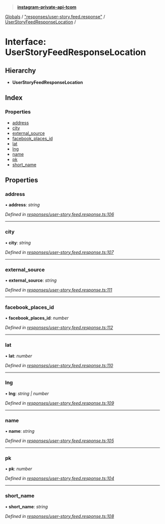 > **[instagram-private-api-tcom](../README.md)**

[Globals](../README.md) / ["responses/user-story.feed.response"](../modules/_responses_user_story_feed_response_.md) / [UserStoryFeedResponseLocation](_responses_user_story_feed_response_.userstoryfeedresponselocation.md) /

# Interface: UserStoryFeedResponseLocation

## Hierarchy

* **UserStoryFeedResponseLocation**

## Index

### Properties

* [address](_responses_user_story_feed_response_.userstoryfeedresponselocation.md#address)
* [city](_responses_user_story_feed_response_.userstoryfeedresponselocation.md#city)
* [external_source](_responses_user_story_feed_response_.userstoryfeedresponselocation.md#external_source)
* [facebook_places_id](_responses_user_story_feed_response_.userstoryfeedresponselocation.md#facebook_places_id)
* [lat](_responses_user_story_feed_response_.userstoryfeedresponselocation.md#lat)
* [lng](_responses_user_story_feed_response_.userstoryfeedresponselocation.md#lng)
* [name](_responses_user_story_feed_response_.userstoryfeedresponselocation.md#name)
* [pk](_responses_user_story_feed_response_.userstoryfeedresponselocation.md#pk)
* [short_name](_responses_user_story_feed_response_.userstoryfeedresponselocation.md#short_name)

## Properties

###  address

• **address**: *string*

*Defined in [responses/user-story.feed.response.ts:106](https://github.com/cuonglnhust/instagram-private-api-tcom/blob/3e16058/src/responses/user-story.feed.response.ts#L106)*

___

###  city

• **city**: *string*

*Defined in [responses/user-story.feed.response.ts:107](https://github.com/cuonglnhust/instagram-private-api-tcom/blob/3e16058/src/responses/user-story.feed.response.ts#L107)*

___

###  external_source

• **external_source**: *string*

*Defined in [responses/user-story.feed.response.ts:111](https://github.com/cuonglnhust/instagram-private-api-tcom/blob/3e16058/src/responses/user-story.feed.response.ts#L111)*

___

###  facebook_places_id

• **facebook_places_id**: *number*

*Defined in [responses/user-story.feed.response.ts:112](https://github.com/cuonglnhust/instagram-private-api-tcom/blob/3e16058/src/responses/user-story.feed.response.ts#L112)*

___

###  lat

• **lat**: *number*

*Defined in [responses/user-story.feed.response.ts:110](https://github.com/cuonglnhust/instagram-private-api-tcom/blob/3e16058/src/responses/user-story.feed.response.ts#L110)*

___

###  lng

• **lng**: *string | number*

*Defined in [responses/user-story.feed.response.ts:109](https://github.com/cuonglnhust/instagram-private-api-tcom/blob/3e16058/src/responses/user-story.feed.response.ts#L109)*

___

###  name

• **name**: *string*

*Defined in [responses/user-story.feed.response.ts:105](https://github.com/cuonglnhust/instagram-private-api-tcom/blob/3e16058/src/responses/user-story.feed.response.ts#L105)*

___

###  pk

• **pk**: *number*

*Defined in [responses/user-story.feed.response.ts:104](https://github.com/cuonglnhust/instagram-private-api-tcom/blob/3e16058/src/responses/user-story.feed.response.ts#L104)*

___

###  short_name

• **short_name**: *string*

*Defined in [responses/user-story.feed.response.ts:108](https://github.com/cuonglnhust/instagram-private-api-tcom/blob/3e16058/src/responses/user-story.feed.response.ts#L108)*